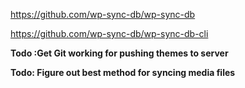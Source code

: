 https://github.com/wp-sync-db/wp-sync-db

https://github.com/wp-sync-db/wp-sync-db-cli




**Todo :Get Git working for pushing themes to server**

**Todo: Figure out best method for syncing media files**
